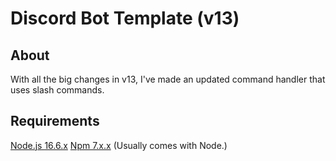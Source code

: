 # Discord Bot Template (v13)
## About
With all the big changes in v13, I've made an updated command handler that uses slash commands.
## Requirements
[Node.js 16.6.x](https://nodejs.org/dist/latest-v16.x/)
[Npm 7.x.x](https://github.com/npm/cli/tags) (Usually comes with Node.)
